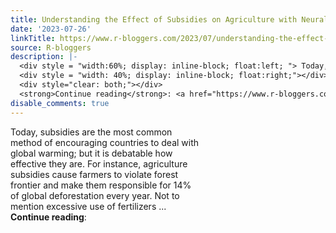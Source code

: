 ```yaml
---
title: Understanding the Effect of Subsidies on Agriculture with Neural Networks
date: '2023-07-26'
linkTitle: https://www.r-bloggers.com/2023/07/understanding-the-effect-of-subsidies-on-agriculture-with-neural-networks/
source: R-bloggers
description: |-
  <div style = "width:60%; display: inline-block; float:left; "> Today, subsidies are the most common method of encouraging countries to deal with global warming; but it is debatable how effective they are. For instance, agriculture subsidies cause farmers to violate forest frontier and make them responsible for 14% of global deforestation every year. Not to mention excessive use of fertilizers ...</div>
  <div style = "width: 40%; display: inline-block; float:right;"></div>
  <div style="clear: both;"></div>
  <strong>Continue reading</strong>: <a href="https://www.r-bloggers.com/2023/07/understanding- ...
disable_comments: true
---
```

<div style = "width:60%; display: inline-block; float:left; "> Today, subsidies are the most common method of encouraging countries to deal with global warming; but it is debatable how effective they are. For instance, agriculture subsidies cause farmers to violate forest frontier and make them responsible for 14% of global deforestation every year. Not to mention excessive use of fertilizers ...</div>
<div style = "width: 40%; display: inline-block; float:right;"></div>
<div style="clear: both;"></div>
<strong>Continue reading</strong>: <a href="https://www.r-bloggers.com/2023/07/understanding- ...